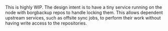 This is highly WIP. The design intent is to have a tiny service running on the node with borgbackup repos to handle locking them. This allows dependent upstream services, such as offsite sync jobs, to perform their work without having write access to the repositories.
